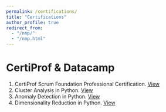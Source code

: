 ```yaml
---
permalink: /certifications/
title: "Certifications"
author_profile: true
redirect_from: 
  - "/nmp/"
  - "/nmp.html"
---
```


CertiProf & Datacamp
======
1. CertiProf Scrum Foundation Professional Certification. [View](https://drive.google.com/file/d/1qSAhr4zKRKJzSq0TNIyAhvTiuhxzAd8o/view)
2. Cluster Analysis in Python. [View](https://www.datacamp.com/completed/statement-of-accomplishment/course/7a72c26dc7a82363eb5e162cc4b9b41017f13238)
3. Anomaly Detection in Python. [View](https://www.datacamp.com/completed/statement-of-accomplishment/course/c6b4eeb60530edd0fcc3c0fe306001452f9f3cef)
4. Dimensionality Reduction in Python. [View](https://www.datacamp.com/completed/statement-of-accomplishment/course/9eb06ef27861e222fa9c4718693d398d30f06aed)


